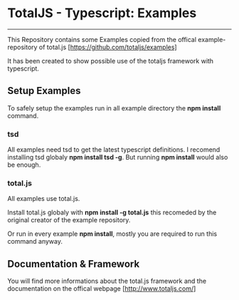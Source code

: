 # TotalJS - Typescript: Examples

------------------

This Repository contains some Examples copied from the offical example-repository of total.js 
[https://github.com/totaljs/examples]

It has been created to show possible use of the totaljs framework with typescript.

## Setup Examples

To safely setup the examples run in all example directory the **npm install** command.

### tsd

All examples need tsd to get the latest typescript definitions. I recomend installing tsd globaly **npm install tsd -g**.
But running **npm install** would also be enough.

### total.js

All examples use total.js. 

Install total.js globaly with **npm install -g total.js** this recomeded by the original creator of the example repository. 

Or run in every example **npm install**, mostly you are required to run this command anyway.

## Documentation & Framework

You will find more informations about the total.js framework and the documentation on the offical webpage [http://www.totaljs.com/]